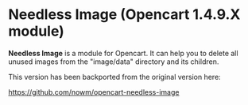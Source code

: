 Needless Image (Opencart 1.4.9.X module)
================================

**Needless Image** is a module for Opencart. It can help you to delete all unused images from the "image/data" directory and its children.

This version has been backported from the original version here:

https://github.com/nowm/opencart-needless-image
